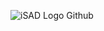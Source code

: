 ![iSAD Logo Github](https://github.com/sirx2713/Gradient-Background/assets/122817303/2ee99440-263d-47cb-94fc-b49731baa478)
